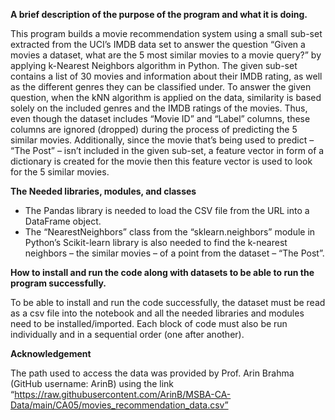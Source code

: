 **A brief description of the purpose of the program and what it is doing.**

This program builds a movie recommendation system using a small sub-set extracted from the UCI’s IMDB data set to answer the question “Given a movies a dataset, what are the 5 most similar movies to a movie query?” by applying k-Nearest Neighbors algorithm in Python. The given sub-set contains a list of 30 movies and information about their IMDB rating, as well as the different genres they can be classified under. To answer the given question, when the kNN algorithm is applied on the data, similarity is based solely on the included genres and the IMDB ratings of the movies. Thus, even though the dataset includes “Movie ID” and “Label” columns, these columns are ignored (dropped) during the process of predicting the 5 similar movies. Additionally, since the movie that’s being used to predict – “The Post” – isn’t included in the given sub-set, a feature vector in form of a dictionary is created for the movie then this feature vector is used to look for the 5 similar movies.

**The Needed libraries, modules, and classes**
- The Pandas library is needed to load the CSV file from the URL into a DataFrame object. 
- The “NearestNeighbors” class from the “sklearn.neighbors” module in Python’s Scikit-learn library is also needed to find the k-nearest neighbors – the similar movies –  of a point from the dataset – “The Post”.

**How to install and run the code along with datasets to be able to run the program successfully.**

To be able to install and run the code successfully, the dataset must be read as a csv file into the notebook and all the needed libraries and modules need to be installed/imported. Each block of code must also be run individually and in a sequential order (one after another). 

**Acknowledgement**

The path used to access the data was provided by Prof. Arin Brahma (GitHub username: ArinB) using the link “https://raw.githubusercontent.com/ArinB/MSBA-CA-Data/main/CA05/movies_recommendation_data.csv”
